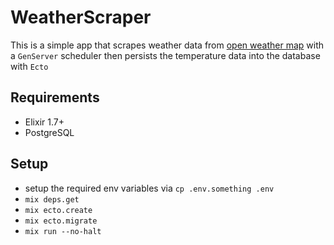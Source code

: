 # WeatherScraper

This is a simple app that scrapes weather data from [open weather map](https://openweathermap.org) with a `GenServer` scheduler then persists the temperature data into the database with `Ecto`

## Requirements

* Elixir 1.7+
* PostgreSQL

## Setup

* setup the required env variables via `cp .env.something .env`
* `mix deps.get`
* `mix ecto.create`
* `mix ecto.migrate`
* `mix run --no-halt`
